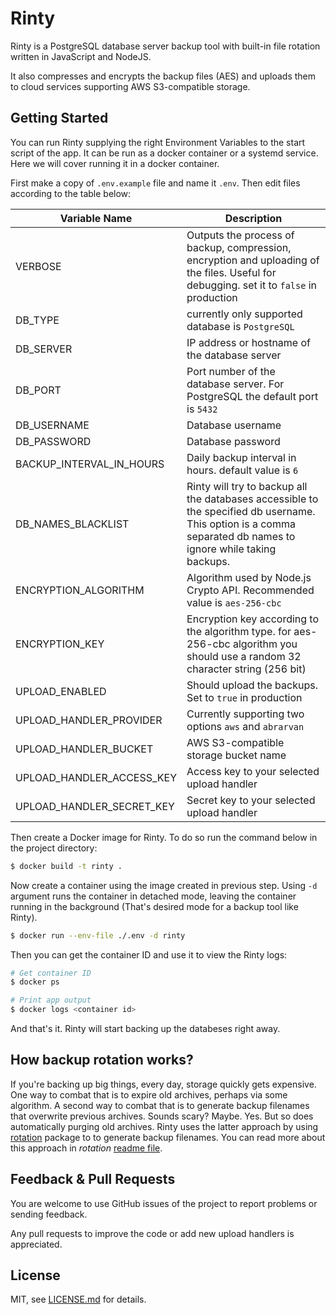 # Rinty

Rinty is a PostgreSQL database server backup tool with built-in file rotation written in JavaScript and NodeJS. 

It also compresses and encrypts the backup files (AES) and uploads them to cloud services supporting AWS S3-compatible storage.

## Getting Started

You can run Rinty supplying the right Environment Variables to the start script of the app. It can be run as a docker container or a systemd service. Here we will cover running it in a docker container. 

First make a copy of `.env.example` file and name it `.env`. Then edit files according to the table below:

| Variable Name      | Description         |
| -------   | ------------------- |
| VERBOSE | Outputs the process of backup, compression, encryption and uploading of the files. Useful for debugging. set it to `false` in production | 
| DB_TYPE      | currently only supported database is `PostgreSQL` |
| DB_SERVER      | IP address or hostname of the database server |
| DB_PORT      | Port number of the database server. For PostgreSQL the default port is `5432` |
| DB_USERNAME      | Database username |
| DB_PASSWORD      | Database password |
| BACKUP_INTERVAL_IN_HOURS      | Daily backup interval in hours. default value is `6` |
| DB_NAMES_BLACKLIST      | Rinty will try to backup all the databases accessible to the specified db username. This option is a comma separated db names to ignore while taking backups. |
| ENCRYPTION_ALGORITHM      | Algorithm used by Node.js Crypto API. Recommended value is `aes-256-cbc` |
| ENCRYPTION_KEY      | Encryption key according to the algorithm type. for aes-256-cbc algorithm you should use a random 32 character string (256 bit) |
| UPLOAD_ENABLED      | Should upload the backups. Set to `true` in production |
| UPLOAD_HANDLER_PROVIDER      | Currently supporting two options `aws` and `abrarvan` |
| UPLOAD_HANDLER_BUCKET      | AWS S3-compatible storage bucket name |
| UPLOAD_HANDLER_ACCESS_KEY      | Access key to your selected upload handler |
| UPLOAD_HANDLER_SECRET_KEY      | Secret key to your selected upload handler |


Then create a Docker image for Rinty. To do so run the command below in the project directory:

````bash
$ docker build -t rinty .
````

Now create a container using the image created in previous step. Using `-d` argument runs the container in detached mode, leaving the container running in the background (That's desired mode for a backup tool like Rinty).

````bash
$ docker run --env-file ./.env -d rinty
````

Then you can get the container ID and use it to view the Rinty logs:
````bash
# Get container ID
$ docker ps

# Print app output
$ docker logs <container id>
````

And that's it. Rinty will start backing up the databeses right away.

## How backup rotation works?

If you're backing up big things, every day, storage quickly gets expensive. One way to combat that is to expire old archives, perhaps via some algorithm. A second way to combat that is to generate backup filenames that overwrite previous archives. Sounds scary? Maybe. Yes. But so does automatically purging old archives. Rinty uses the latter approach by using [rotation](https://www.npmjs.com/package/rotation) package to  to generate backup filenames. You can read more about this approach in *rotation* [readme file](https://www.npmjs.com/package/rotation).

## Feedback & Pull Requests

You are welcome to use GitHub issues of the project to report problems or sending feedback. 

Any pull requests to improve the code or add new upload handlers is appreciated.


## License

MIT, see [LICENSE.md](https://github.com/arashmilani/rinty/blob/master/LICENSE.md) for details.
